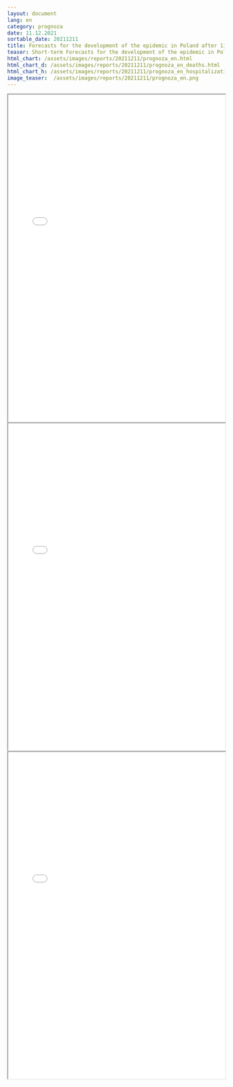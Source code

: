 ```yaml
---
layout: document
lang: en
category: prognoza
date: 11.12.2021
sortable_date: 20211211
title: Forecasts for the development of the epidemic in Poland after 11.12.2021 
teaser: Short-term Forecasts for the development of the epidemic in Poland.
html_chart: /assets/images/reports/20211211/prognoza_en.html
html_chart_d: /assets/images/reports/20211211/prognoza_en_deaths.html
html_chart_h: /assets/images/reports/20211211/prognoza_en_hospitalizations.html
image_teaser:  /assets/images/reports/20211211/prognoza_en.png
---
```


<div style="text-align: center" class="row 80%">
    <span class="image fit">
        <iframe src="{{ page.html_chart }}" alt="" style="width: 100%; height:54em;"></iframe>
    </span>
</div>

<div style="text-align: center" class="row 80%">
    <span class="image fit">
        <iframe src="{{ page.html_chart_d }}" alt="" style="width: 100%; height:54em;"></iframe>
    </span>
</div>

<div style="text-align: center" class="row 80%">
    <span class="image fit">
        <iframe src="{{ page.html_chart_h }}" alt="" style="width: 100%; height:54em;"></iframe>
    </span>
</div>
